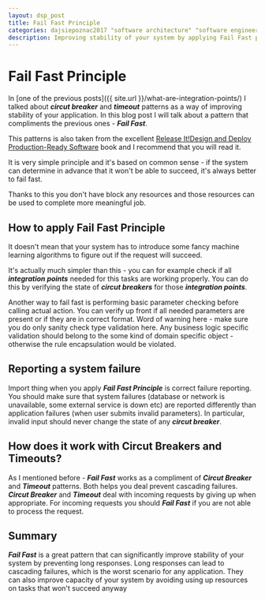 ```yaml
---
layout: dsp_post
title: Fail Fast Principle
categories: dajsiepoznac2017 "software architecture" "software engineering" microservices
description: Improving stability of your system by applying Fail Fast principle
---
```


# Fail Fast Principle

In [one of the previous posts]({{ site.url }}/what-are-integration-points/) I talked about **_circut breaker_** and **_timeout_** patterns as a way of improving stability of your application. In this blog post I will talk about a pattern that compliments the previous ones - **_Fail Fast_**.

This patterns is also taken from the excellent [Release It!Design and Deploy Production-Ready Software](https://pragprog.com/book/mnee/release-it) book and I recommend that you will read it.

It is very simple principle and it's based on common sense - if the system can determine in advance that it won't be able to succeed, it's always better to fail fast.

Thanks to this you don't have block any resources and those resources can be used to complete more meaningful job.

## How to apply Fail Fast Principle

It doesn't mean that your system has to introduce some fancy machine learning algorithms to figure out if the request will succeed.

It's actually much simpler than this - you can for example check if all **_integration points_** needed for this tasks are working properly. You can do this by verifying the state of **_circut breakers_** for those **_integration points_**. 

Another way to fail fast is performing basic parameter checking before calling actual action. You can verify up front if all needed parameters are present or if they are in correct format. Word of warning here - make sure you do only sanity check type validation here. Any business logic specific validation should belong to the some kind of domain specific object - otherwise the rule encapsulation would be violated.

## Reporting a system failure

Import thing when you apply **_Fail Fast Principle_** is correct failure reporting. You should make sure that system failures (database or network is unavailable, some external service is down etc) are reported differently than application failures (when user submits invalid parameters). In particular, invalid input should never change the state of any **_circut breaker_**.

## How does it work with Circut Breakers and Timeouts?

As I mentioned before - **_Fail Fast_** works as a compliment of **_Circut Breaker_** and **_Timeout_** patterns. Both helps you deal prevent cascading failures. **_Circut Breaker_** and **_Timeout_** deal with incoming requests by giving up when appropriate. For incoming requests you should **_Fail Fast_** if you are not able to process the request.

## Summary

**_Fail Fast_** is a great pattern that can significantly improve stability of your system by preventing long responses. Long responses can lead to cascading failures, which is the worst scenario for any application. They can also improve capacity of your system by avoiding using up resources on tasks that won't succeed anyway